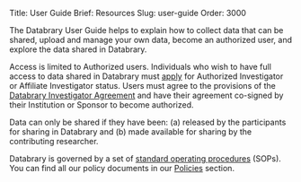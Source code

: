 Title: User Guide
Brief: Resources
Slug: user-guide
Order: 3000

The Databrary User Guide helps to explain how to collect data that can be shared, upload and manage your own data, become an authorized user, and explore the data shared in Databrary.

Access is limited to Authorized users.
Individuals who wish to have full access to data shared in Databrary must [apply](filename|getting-authorized|getting-authorized.md) for Authorized Investigator or Affiliate Investigator status.
Users must agree to the provisions of  the [Databrary Investigator Agreement](|filename|policies/investigator-agreement.mdi) and have their agreement co-signed by their Institution or Sponsor to become authorized.

Data can only be shared if they have been: (a) released by the participants for sharing in Databrary and (b) made available for sharing by the contributing researcher.


Databrary is governed by a set of [standard operating procedures](|filename|../policies/standard-operating-procedures.mdi) (SOPs). You can find all our policy documents in our [Policies](|filename|policies/policies.md) section.
